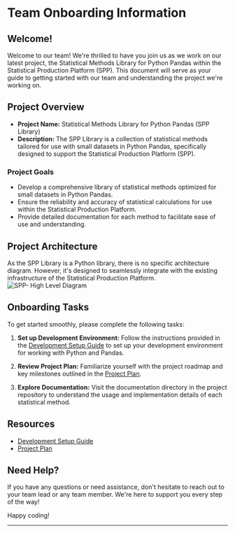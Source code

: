 # Team Onboarding Information

## Welcome!

Welcome to our team! We're thrilled to have you join us as we work on our latest project, the Statistical Methods Library for Python Pandas within the Statistical Production Platform (SPP). This document will serve as your guide to getting started with our team and understanding the project we're working on.

## Project Overview

- **Project Name:** Statistical Methods Library for Python Pandas (SPP Library)
- **Description:** The SPP Library is a collection of statistical methods tailored for use with small datasets in Python Pandas, specifically designed to support the Statistical Production Platform (SPP).

### Project Goals

- Develop a comprehensive library of statistical methods optimized for small datasets in Python Pandas.
- Ensure the reliability and accuracy of statistical calculations for use within the Statistical Production Platform.
- Provide detailed documentation for each method to facilitate ease of use and understanding.

## Project Architecture

As the SPP Library is a Python library, there is no specific architecture diagram. However, it's designed to seamlessly integrate with the existing infrastructure of the Statistical Production Platform.
![SPP- High Level Diagram](https://confluence.ons.gov.uk/rest/gliffy/1.0/embeddedDiagrams/ea1872a2-dfb2-4ae5-8213-909ec7107888.png)

## Onboarding Tasks

To get started smoothly, please complete the following tasks:

1. **Set up Development Environment:** Follow the instructions provided in the [Development Setup Guide](https://example.com/development_setup_guide) to set up your development environment for working with Python and Pandas.

2. **Review Project Plan:** Familiarize yourself with the project roadmap and key milestones outlined in the [Project Plan](https://example.com/project_plan).

3. **Explore Documentation:** Visit the documentation directory in the project repository to understand the usage and implementation details of each statistical method.

## Resources

- [Development Setup Guide](https://example.com/development_setup_guide)
- [Project Plan](https://example.com/project_plan)

## Need Help?

If you have any questions or need assistance, don't hesitate to reach out to your team lead or any team member. We're here to support you every step of the way!

Happy coding!

---
